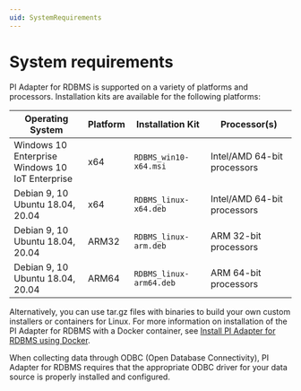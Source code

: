 ```yaml
---
uid: SystemRequirements
---
```


# System requirements

PI Adapter for RDBMS is supported on a variety of platforms and processors. Installation kits are available for the following platforms:

| Operating System | Platform | Installation Kit | Processor(s) |
|-------------------|-------------|----------------------------------|-------------|
| Windows 10 Enterprise <br>Windows 10 IoT Enterprise | x64 | `RDBMS_win10-x64.msi`     | Intel/AMD 64-bit processors |
| Debian 9, 10 <br>Ubuntu 18.04, 20.04 | x64 | `RDBMS_linux-x64.deb`     | Intel/AMD 64-bit processors |
| Debian 9, 10 <br>Ubuntu 18.04, 20.04 | ARM32 | `RDBMS_linux-arm.deb`  | ARM 32-bit processors |
| Debian 9, 10 <br>Ubuntu 18.04, 20.04 | ARM64 | `RDBMS_linux-arm64.deb`  | ARM 64-bit processors |

Alternatively, you can use tar.gz files with binaries to build your own custom installers or containers for Linux. For more information on installation of the PI Adapter for RDBMS with a Docker container, see [Install PI Adapter for RDBMS using Docker](xref:InstallPIAdapterForRDBMSUsingDocker).

When collecting data through ODBC (Open Database Connectivity), PI Adapter for RDBMS requires that the appropriate ODBC driver for your data source is properly installed and configured.